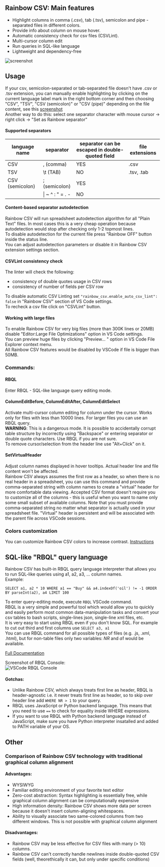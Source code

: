 ## Rainbow CSV: Main features

* Highlight columns in comma (.csv), tab (.tsv), semicolon and pipe - separated files in different colors.
* Provide info about column on mouse hover.
* Automatic consistency check for csv files (CSVLint).
* Multi-cursor column edit
* Run queries in SQL-like language
* Lightweight and dependency-free

![screenshot](https://i.imgur.com/PRFKVIN.png)

## Usage

If your csv, semicolon-separated or tab-separated file doesn't have .csv or .tsv extension, you can manually enable highlighting by clicking on the current language label mark in the right bottom corner and then choosing "CSV", "TSV", "CSV (semicolon)" or "CSV (pipe)" depending on the file content, see this [screenshot](https://stackoverflow.com/a/30776845/2898283)  
Another way to do this: select one separator character with mouse cursor -> right click -> "Set as Rainbow separator"  

#### Supported separators

|language name | separator | separator can be escaped in double-quoted field | file extensions |
|--------------|-----------|--------------------------------------------------|------------|
|CSV           | , (comma) | YES                                              | .csv       |
|TSV           | \t (TAB)  | NO                                              | .tsv, .tab  |
|CSV (semicolon) | ; (semicolon)  | YES                                              | |
|             | &#124; ~ ^ : " = . -  | NO                                              | |


#### Content-based separator autodetection
Rainbow CSV will run spreadsheet autodetection algorithm for all "Plain Text" files. In most cases this is a very cheap operation because autodetection would stop after checking only 1-2 topmost lines.  
To disable autodetection for the current file press "Rainbow OFF" button inside the status line.  
You can adjust autodetection parameters or disable it in Rainbow CSV extension settings section.  


#### CSVLint consistency check

The linter will check the following:  
* consistency of double quotes usage in CSV rows  
* consistency of number of fields per CSV row  

To disable automatic CSV Linting set `"rainbow_csv.enable_auto_csv_lint": false` in "Rainbow CSV" section of VS Code settings.  
To recheck a csv file click on "CSVLint" button.


#### Working with large files
To enable Rainbow CSV for very big files (more than 300K lines or 20MB) disable "Editor:Large File Optimizations" option in VS Code settings.  
You can preview huge files by clicking "Preview... " option in VS Code File Explorer context menu.  
All Rainbow CSV features would be disabled by VSCode if file is bigger than 50MB.  


### Commands:

#### RBQL
Enter RBQL - SQL-like language query editing mode.


#### ColumnEditBefore, ColumnEditAfter, ColumnEditSelect
Activate multi-cursor column editing for column under the cursor. Works only for files with less than 10000 lines. For larger files you can use an RBQL query.  
**WARNING**: This is a dangerous mode. It is possible to accidentally corrupt table structure by incorrectly using "Backspace" or entering separator or double quote characters. Use RBQL if you are not sure.  
To remove cursor/selection from the header line use "Alt+Click" on it.  


#### SetVirtualHeader
Adjust column names displayed in hover tooltips. Actual header line and file content won't be affected.  
Rainbow CSV always assumes the first row as a header, so when there is no real header in a spreadsheet, you can use this command and provide comma-separated string with column names to create a "virtual" header for more comfortable data viewing. Accepted CSV format doesn't require you to customize all of the columns - this is useful when you want to name only some small subset of available columns. Note that you must provide comma-separated string no matter what separator is actually used in your spreadsheet file. "Virtual" header is persistent and will be associated with the parent file across VSCode sessions.

### Colors customization 
You can customize Rainbow CSV colors to increase contrast. [Instructions](test/color_customization_example.md#colors-customization)

## SQL-like "RBQL" query language

Rainbow CSV has built-in RBQL query language interpreter that allows you to run SQL-like queries using a1, a2, a3, ... column names.  
Example:  
```
SELECT a1, a2 * 10 WHERE a1 == "Buy" && a4.indexOf('oil') != -1 ORDER BY parseInt(a2), a4 LIMIT 100
```
To enter query-editing mode, execute `RBQL` VSCode command.  
RBQL is a very simple and powerful tool which would allow you to quickly and easily perform most common data-manipulation tasks and convert your csv tables to bash scripts, single-lines json, single-line xml files, etc.  
It is very easy to start using RBQL even if you don't know SQL. For example to cut out third and first columns use `SELECT a3, a1`  
You can use RBQL command for all possible types of files (e.g. .js, .xml, .html), but for non-table files only two variables: _NR_ and _a1_ would be available.

[Full Documentation](https://github.com/mechatroner/vscode_rainbow_csv/blob/master/rbql_core/README.md#rbql-rainbow-query-language-description)  


Screenshot of RBQL Console:  
![VSCode RBQL Console](https://i.imgur.com/HsBG2Y1.png)  

#### Gotchas:
* Unlike Rainbow CSV, which always treats first line as header, RBQL is header-agnostic i.e. it never treats first line as header, so to skip over header line add `WHERE NR > 1` to your query.  
* RBQL uses JavaScript or Python backend language. This means that you need to use `==` to check for equality inside WHERE expressions.  
* If you want to use RBQL with Python backend language instead of JavaScript, make sure you have Python interpreter insatalled and added to PATH variable of your OS.  

## Other
### Comparison of Rainbow CSV technology with traditional graphical column alignment

#### Advantages:

* WYSIWYG  
* Familiar editing environment of your favorite text editor  
* Zero-cost abstraction: Syntax highlighting is essentially free, while graphical column alignment can be computationally expensive  
* High information density: Rainbow CSV shows more data per screen because it doesn't insert column-aligning whitespaces.  
* Ability to visually associate two same-colored columns from two different windows. This is not possible with graphical column alignment  

#### Disadvantages:

* Rainbow CSV may be less effective for CSV files with many (> 10) columns.  
* Rainbow CSV can't correctly handle newlines inside double-quoted CSV fields (well, theorethically it can, but only under specific conditions)  

